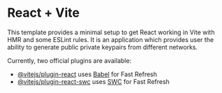 # React + Vite

This template provides a minimal setup to get React working in Vite with HMR and some ESLint rules.
It is an application which provides user the ability to generate public private keypairs from different networks.

Currently, two official plugins are available:

- [@vitejs/plugin-react](https://github.com/vitejs/vite-plugin-react/blob/main/packages/plugin-react/README.md) uses [Babel](https://babeljs.io/) for Fast Refresh
- [@vitejs/plugin-react-swc](https://github.com/vitejs/vite-plugin-react-swc) uses [SWC](https://swc.rs/) for Fast Refresh
